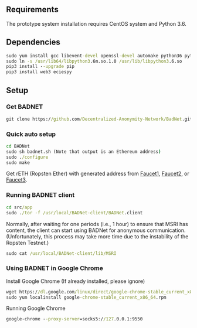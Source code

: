 ## Requirements
The prototype system installation requires CentOS system and Python 3.6.

## Dependencies
```bat
sudo yum install gcc libevent-devel openssl-devel automake python36 python36-devel -y
sudo ln -s /usr/lib64/libpython3.6m.so.1.0 /usr/lib/libpython3.6.so
pip3 install --upgrade pip
pip3 install web3 eciespy
```

## Setup
### Get BADNET
```bat
git clone https://github.com/Decentralized-Anonymity-Network/BadNet.git
```

### Quick auto setup
```bat
cd BADNet
sudo sh badnet.sh (Note that output is an Ethereum address)
sudo ./configure
sudo make
```

Get rETH (Ropsten Ether) with generated address from
[Faucet1](https://faucet.dimensions.network/), [Faucet2](https://faucet.egorfine.com/), or [Faucet3](https://faucet.metamask.io/).

### Running BADNET client
```bat
cd src/app
sudo ./tor -f /usr/local/BADNet-client/BADNet.client
```

Normally, after waiting for one periods (i.e., 1 hour) to ensure that MSRI has content, the client can start using BADNet for anonymous communication. (Unfortunately,  this process may take more time due to the instability of the Ropsten Testnet.)
```bat
sudo cat /usr/local/BADNet-client/lib/MSRI
```

### Using BADNET in Google Chrome
Install Google Chrome (If already installed, please ignore)
```bat
wget https://dl.google.com/linux/direct/google-chrome-stable_current_x86_64.rpm
sudo yum localinstall google-chrome-stable_current_x86_64.rpm
```

Running Google Chrome
```bat
google-chrome --proxy-server=socks5://127.0.0.1:9550
```
